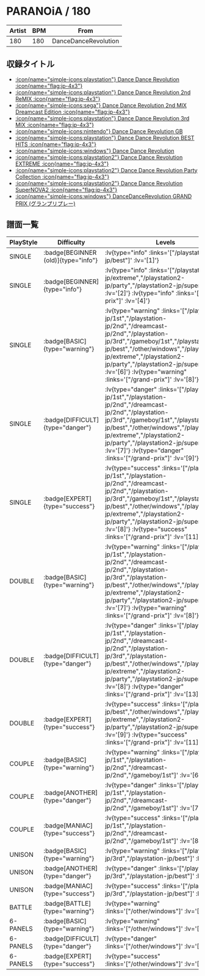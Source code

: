 # PARANOiA / 180

|Artist|BPM|From|
|------|---|----|
|180|180|DanceDanceRevolution|

## 収録タイトル

- [ :icon{name="simple-icons:playstation"} Dance Dance Revolution :icon{name="flag:jp-4x3"} ](/playstation-jp/1st)
- [ :icon{name="simple-icons:playstation"} Dance Dance Revolution 2nd ReMIX :icon{name="flag:jp-4x3"} ](/playstation-jp/2nd)
- [ :icon{name="simple-icons:sega"} Dance Dance Revolution 2nd MIX Dreamcast Edition :icon{name="flag:jp-4x3"} ](/dreamcast-jp/2nd)
- [ :icon{name="simple-icons:playstation"} Dance Dance Revolution 3rd MIX :icon{name="flag:jp-4x3"} ](/playstation-jp/3rd)
- [ :icon{name="simple-icons:nintendo"} Dance Dance Revolution GB](/gameboy/1st)
- [ :icon{name="simple-icons:playstation"} Dance Dance Revolution BEST HITS :icon{name="flag:jp-4x3"} ](/playstation-jp/best)
- [ :icon{name="simple-icons:windows"} Dance Dance Revolution](/other/windows)
- [ :icon{name="simple-icons:playstation2"} Dance Dance Revolution EXTREME :icon{name="flag:jp-4x3"} ](/playstation2-jp/extreme)
- [ :icon{name="simple-icons:playstation2"} Dance Dance Revolution Party Collection :icon{name="flag:jp-4x3"} ](/playstation2-jp/party)
- [ :icon{name="simple-icons:playstation2"} Dance Dance Revolution SuperNOVA2 :icon{name="flag:jp-4x3"} ](/playstation2-jp/supernova2)
- [ :icon{name="simple-icons:windows"} DanceDanceRevolution GRAND PRIX (グランプリプレー)](/grand-prix)

## 譜面一覧

|PlayStyle|Difficulty|Levels|Notes|Movie|
|---------|----------|------|-----|-----|
|SINGLE| :badge[BEGINNER (old)]{type="info"}| :lv{type="info" :links='["/playstation-jp/best"]' :lv='[1]'} |106/0||
|SINGLE| :badge[BEGINNER]{type="info"} | :lv{type="info" :links='["/playstation2-jp/extreme","/playstation2-jp/party","/playstation2-jp/supernova2"]' :lv='[2]'}  :lv{type="info" :links='["/grand-prix"]' :lv='[4]'} |138/0||
|SINGLE| :badge[BASIC]{type="warning"} | :lv{type="warning" :links='["/playstation-jp/1st","/playstation-jp/2nd","/dreamcast-jp/2nd","/playstation-jp/3rd","/gameboy/1st","/playstation-jp/best","/other/windows","/playstation2-jp/extreme","/playstation2-jp/party","/playstation2-jp/supernova2"]' :lv='[6]'}  :lv{type="warning" :links='["/grand-prix"]' :lv='[8]'} |264/0||
|SINGLE| :badge[DIFFICULT]{type="danger"} | :lv{type="danger" :links='["/playstation-jp/1st","/playstation-jp/2nd","/dreamcast-jp/2nd","/playstation-jp/3rd","/gameboy/1st","/playstation-jp/best","/other/windows","/playstation2-jp/extreme","/playstation2-jp/party","/playstation2-jp/supernova2"]' :lv='[7]'}  :lv{type="danger" :links='["/grand-prix"]' :lv='[9]'} |275/0||
|SINGLE| :badge[EXPERT]{type="success"} | :lv{type="success" :links='["/playstation-jp/1st","/playstation-jp/2nd","/dreamcast-jp/2nd","/playstation-jp/3rd","/gameboy/1st","/playstation-jp/best","/other/windows","/playstation2-jp/extreme","/playstation2-jp/party","/playstation2-jp/supernova2"]' :lv='[8]'}  :lv{type="success" :links='["/grand-prix"]' :lv='[11]'} |319/0||
|DOUBLE| :badge[BASIC]{type="warning"} | :lv{type="warning" :links='["/playstation-jp/1st","/playstation-jp/2nd","/dreamcast-jp/2nd","/playstation-jp/3rd","/playstation-jp/best","/other/windows","/playstation2-jp/extreme","/playstation2-jp/party","/playstation2-jp/supernova2"]' :lv='[7]'}  :lv{type="warning" :links='["/grand-prix"]' :lv='[8]'} |254/0||
|DOUBLE| :badge[DIFFICULT]{type="danger"} | :lv{type="danger" :links='["/playstation-jp/1st","/playstation-jp/2nd","/dreamcast-jp/2nd","/playstation-jp/3rd","/playstation-jp/best","/other/windows","/playstation2-jp/extreme","/playstation2-jp/party","/playstation2-jp/supernova2"]' :lv='[8]'}  :lv{type="danger" :links='["/grand-prix"]' :lv='[13]'} |309/0||
|DOUBLE| :badge[EXPERT]{type="success"} | :lv{type="success" :links='["/playstation-jp/best","/other/windows","/playstation2-jp/extreme","/playstation2-jp/party","/playstation2-jp/supernova2"]' :lv='[9]'}  :lv{type="success" :links='["/grand-prix"]' :lv='[11]'} |382/0||
|COUPLE| :badge[BASIC]{type="warning"} | :lv{type="warning" :links='["/playstation-jp/1st","/playstation-jp/2nd","/dreamcast-jp/2nd","/gameboy/1st"]' :lv='[6]'} |228/0||
|COUPLE| :badge[ANOTHER]{type="danger"} | :lv{type="danger" :links='["/playstation-jp/1st","/playstation-jp/2nd","/dreamcast-jp/2nd","/gameboy/1st"]' :lv='[7]'} |239/0||
|COUPLE| :badge[MANIAC]{type="success"} | :lv{type="success" :links='["/playstation-jp/1st","/playstation-jp/2nd","/dreamcast-jp/2nd","/gameboy/1st"]' :lv='[8]'} |1P:275/0 2P:274/0||
|UNISON| :badge[BASIC]{type="warning"} | :lv{type="warning" :links='["/playstation-jp/3rd","/playstation-jp/best"]' :lv='[6]'} |||
|UNISON| :badge[ANOTHER]{type="danger"} | :lv{type="danger" :links='["/playstation-jp/3rd","/playstation-jp/best"]' :lv='[7]'} |||
|UNISON| :badge[MANIAC]{type="success"} | :lv{type="success" :links='["/playstation-jp/3rd","/playstation-jp/best"]' :lv='[8]'} |||
|BATTLE| :badge[BATTLE]{type="warning"} | :lv{type="warning" :links='["/other/windows"]' :lv='[7]'} |||
|6-PANELS| :badge[BASIC]{type="warning"} | :lv{type="warning" :links='["/other/windows"]' :lv='[6]'} |264/0||
|6-PANELS| :badge[DIFFICULT]{type="danger"} | :lv{type="danger" :links='["/other/windows"]' :lv='[7]'} |275/0||
|6-PANELS| :badge[EXPERT]{type="success"} | :lv{type="success" :links='["/other/windows"]' :lv='[8]'} |319/0||
